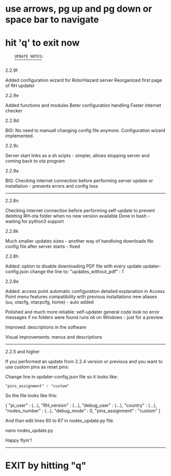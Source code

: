 # use arrows, pg up and pg down or space bar to navigate
# hit 'q' to exit now


		UPDATE NOTES:
		^^^^^^^^^^^^


2.2.9f

Added configuration wizard for RotorHazard server
Reorganized first page of RH updater 


2.2.9e

Added functions and modules
Beter configuration handling
Faster internet checker


2.2.9d

BIG: No need to manuall changing config file anymore.
Configuration wizard implemented.


2.2.9c

Server start links as a sh scipts - simpler, 
allows stopping server and coming back to ota program


2.2.9a

BIG: Checking internet connection before performing server update
or installation - prevents errors and config loss

______________________________________________________________

2.2.8n

Checking internet connection before performing self-update
to prevent deleting RH-ota folder when no new version available
Done in bash - waiting for python3 support

2.2.8k

Much smaller updates sizes - another way of handloing downloads
No config file after server starts - fixed

2.2.8h

Added:
option to disable downloading PDF file with every update
updater-config.json
change the line to: 
	"updates_without_pdf" : 1

2.2.8e

Added:
access point automatic configuration
detailed explanation in Access Point menu
features compatibility with previous installations
new aliases (uu, otacfg, otacpcfg, home) - auto added

Polished and much more reliable:
self-updater
general code look
no error messages if no folders were found
runs ok on Windows - just for a preview 

Improved:
descriptions in the software

Visual improvements:
menus and descriptions

______________________________________________________________

2.2.5 and higher

If you performed an update from 2.2.4 version or previous 
and you want to use custom pins as reset pins:

Change line in updater-config.json file so it looks like:

	"pins_assignment" : "custom"

So the file looks like this:

{
	"pi_user" : (...),
	"RH_version" : (...),
	"debug_user" : (...),
	"country" : (...),
	"nodes_number" : (...),
	"debug_mode" : 0,
	"pins_assignment" : "custom"
}

And than edit lines 60 to 67 in nodes_update.py file.

nano nodes_update.py

Happy flyin'!
______________________________________________________________

# EXIT by hitting "q" 
